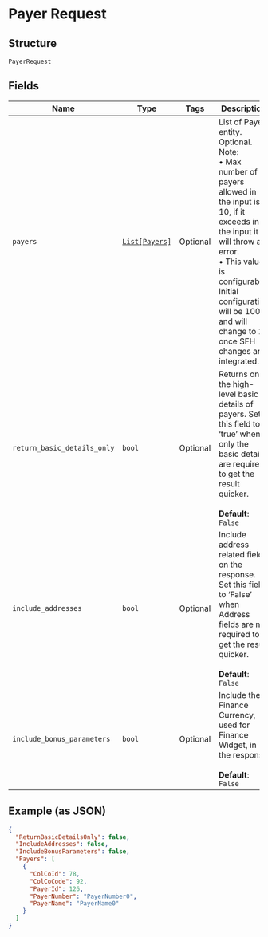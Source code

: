 
# Payer Request

## Structure

`PayerRequest`

## Fields

| Name | Type | Tags | Description |
|  --- | --- | --- | --- |
| `payers` | [`List[Payers]`](../../doc/models/payers.md) | Optional | List of Payer entity.<br>Optional.<br>Note:<br>•    Max number of payers allowed in the input is 10, if it exceeds in the input it will throw an error.<br>•    This value is configurable. Initial configuration will be 1000 and will change to 10 once SFH changes are integrated. |
| `return_basic_details_only` | `bool` | Optional | Returns only the high-level basic details of payers. Set this field to ‘true’ when only the basic details are required to get the result quicker.<br><br>**Default**: `False` |
| `include_addresses` | `bool` | Optional | Include address related fields on the response. Set this field to ‘False’ when Address fields are not required to get the result quicker.<br><br>**Default**: `False` |
| `include_bonus_parameters` | `bool` | Optional | Include the Finance Currency, used for Finance Widget, in the response<br><br>**Default**: `False` |

## Example (as JSON)

```json
{
  "ReturnBasicDetailsOnly": false,
  "IncludeAddresses": false,
  "IncludeBonusParameters": false,
  "Payers": [
    {
      "ColCoId": 78,
      "ColCoCode": 92,
      "PayerId": 126,
      "PayerNumber": "PayerNumber0",
      "PayerName": "PayerName0"
    }
  ]
}
```

